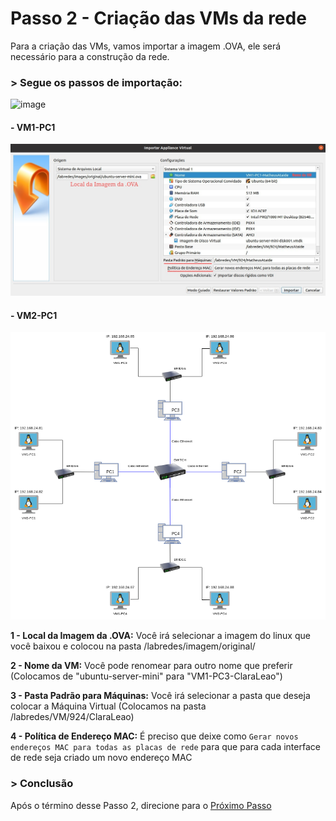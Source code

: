 # Passo 2 - Criação das VMs da rede

Para a criação das VMs, vamos importar a imagem .OVA, ele será necessário para a construção da rede.


### > Segue os passos de importação:

![image](https://user-images.githubusercontent.com/86027160/183978615-8366e422-6321-4bcb-b040-48e634fb4740.png)

#### - VM1-PC1
<img src="Projeto/Figuras/PC1/Passo2/VM1-PC1.jpeg" title="Figura: VM1-PC1-Criação das VMs" width="1000" />

#### - VM2-PC1
<img src="Projeto/Figuras/Topologia_.png" title="Figura 1: Topologia de Rede Estrela" width="1000" />


**1 - Local da Imagem da .OVA:** Você irá selecionar a imagem do linux que você baixou e colocou na pasta /labredes/imagem/original/

**2 - Nome da VM:** Você pode renomear para outro nome que preferir (Colocamos de "ubuntu-server-mini" para "VM1-PC3-ClaraLeao")

**3 - Pasta Padrão para Máquinas:** Você irá selecionar a pasta que deseja colocar a Máquina Virtual (Colocamos na pasta /labredes/VM/924/ClaraLeao)

**4 - Política de Endereço MAC:** É preciso que deixe como `Gerar novos endereços MAC para todas as placas de rede` para que para cada interface de rede seja criado um novo endereço MAC

### > Conclusão
Após o término desse Passo 2, direcione para o [Próximo Passo](https://github.com/Josival/TrabalhoRedes/blob/main/Projeto/PC's/PC1/Passo3.md)
